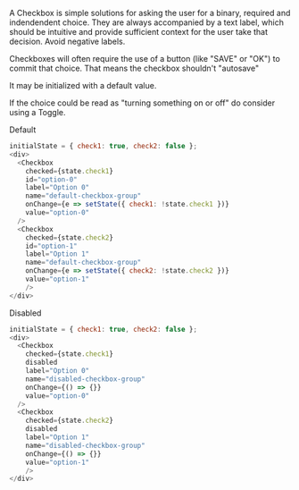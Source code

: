 A Checkbox is simple solutions for asking the user for a binary, required and indendendent choice. 
They are always accompanied by a text label, which should be intuitive and provide sufficient context for the user take that decision. Avoid negative labels.

Checkboxes will often require the use of a button (like "SAVE" or "OK") to commit that choice. That means the checkbox shouldn't "autosave"

It may be initialized with a default value.

If the choice could be read as "turning something on or off" do consider using a Toggle.


Default

```js
initialState = { check1: true, check2: false };
<div>
  <Checkbox
    checked={state.check1}
    id="option-0"
    label="Option 0"
    name="default-checkbox-group"
    onChange={e => setState({ check1: !state.check1 })}
    value="option-0"
  />
  <Checkbox
    checked={state.check2}
    id="option-1"
    label="Option 1"
    name="default-checkbox-group"
    onChange={e => setState({ check2: !state.check2 })}
    value="option-1"
    />
</div>
```

Disabled

```js
initialState = { check1: true, check2: false };
<div>
  <Checkbox
    checked={state.check1}
    disabled
    label="Option 0"
    name="disabled-checkbox-group"
    onChange={() => {}}
    value="option-0"
  />
  <Checkbox
    checked={state.check2}
    disabled
    label="Option 1"
    name="disabled-checkbox-group"
    onChange={() => {}}
    value="option-1"
    />
</div>
```

